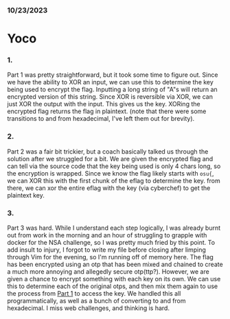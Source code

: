 ### 10/23/2023

# Yoco

### 1.
Part 1 was pretty straightforward, but it took some time to figure out. Since we have the ability to XOR an input, we can use this to determine the key being used to encrypt the flag. Inputting a long string of "A"s will return an encrypted version of this string. Since XOR is reversible via XOR, we can just XOR the output with the input. This gives us the key. XORing the encrypted flag returns the flag in plaintext. (note that there were some transitions to and from hexadecimal, I've left them out for brevity).

### 2.
Part 2 was a fair bit trickier, but a coach basically talked us through the solution after we struggled for a bit. We are given the encrypted flag and can tell via the source code that the key being used is only 4 chars long, so the encryption is wrapped. Since we know the flag likely starts with `osu{`, we can XOR this with the first chunk of the eflag to determine the key. from there, we can xor the entire eflag with the key (via cyberchef) to get the plaintext key.

### 3.
Part 3 was hard. While I understand each step logically, I was already burnt out from work in the morning and an hour of struggling to grapple with docker for the NSA challenge, so I was pretty much fried by this point. To add insult to injury, I forgot to write my file before closing after limping through Vim for the evening, so I'm running off of memory here. The flag has been encrypted using an otp that has been mixed and chained to create a much more annoying and allegedly secure otp(ttp?). However, we are given a chance to encrypt something with each key on its own. We can use this to determine each of the original otps, and then mix them again to use the process from [Part 1](1.) to access the key. We handled this all programmatically, as well as a bunch of converting to and from hexadecimal. I miss web challenges, and thinking is hard.
